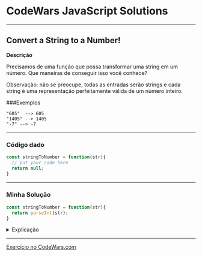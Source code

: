 # CodeWars JavaScript Solutions

---

## Convert a String to a Number!


**Descrição**

Precisamos de uma função que possa transformar uma string em um número. Que maneiras de conseguir isso você conhece?

Observação: não se preocupe, todas as entradas serão strings e cada string é uma representação perfeitamente válida de um número inteiro.

###Exemplos
```"1234" --> 1234
"605"  --> 605
"1405" --> 1405
"-7" --> -7 
```

---

### Código dado

```JavaScript
const stringToNumber = function(str){
  // put your code here
  return null;
}
```
---
### Minha Solução

```JavaScript
const stringToNumber = function(str){
  return parseInt(str);
}
```
<details>
<summary>Explicação</summary>
A função parseInt() em JavaScript converte uma string em um número inteiro. Ela analisa a string fornecida e retorna um número com base no conteúdo da string. Se a string contiver apenas dígitos numéricos, parseInt() retornará o valor inteiro equivalente. Se houver outros caracteres não numéricos na string, eles serão ignorados durante a conversão.

No código fornecido, a função stringToNumber recebe um argumento str, que é a string a ser convertida em número. Em seguida, a função chama parseInt(str) para converter a string em um número inteiro e retorna o resultado.

Nesse exemplo, a função stringToNumber recebe a string "42" e a converte em um número inteiro 42 usando parseInt(). O resultado é então retornado e atribuído à variável result, que é impressa no console:
```` javascript
var result = stringToNumber("42");
console.log(result); // Output: 42
````
</details>

---

[Exercício no CodeWars.com](https://www.codewars.com/kata/56676e8fabd2d1ff3000000c)